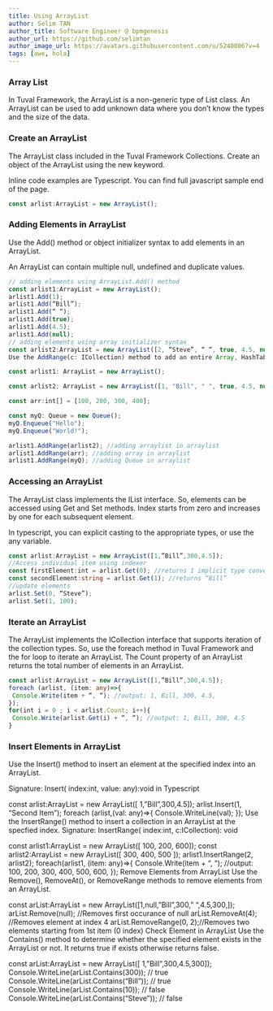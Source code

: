 ```yaml
---
title: Using ArrayList
author: Selim TAN
author_title: Software Engineer @ bpmgenesis
author_url: https://github.com/selimtan
author_image_url: https://avatars.githubusercontent.com/u/5240006?v=4
tags: [awe, hola]
---
```

### Array List

In Tuval Framework, the ArrayList is a non-generic type of List class.
An ArrayList can be used to add unknown data where you don’t know the types and the size of the data.

### Create an ArrayList
The ArrayList class included in the Tuval Framework Collections. Create an object of the ArrayList using the new keyword.

Inline code examples are Typescript. You can find full javascript sample end of the page.

```ts
const arlist:ArrayList = new ArrayList();
```

### Adding Elements in ArrayList
Use the Add() method or object initializer syntax to add elements in an ArrayList.

An ArrayList can contain multiple null, undefined and duplicate values.

```ts
// adding elements using ArrayList.Add() method
const arlist1:ArrayList = new ArrayList();
arlist1.Add(1);
arlist1.Add(“Bill”);
arlist1.Add(“ “);
arlist1.Add(true);
arlist1.Add(4.5);
arlist1.Add(null);
// adding elements using array initializer syntax
const arlist2:ArrayList = new ArrayList([2, “Steve”, “ “, true, 4.5, null]);
Use the AddRange(c: ICollection) method to add an entire Array, HashTable, SortedList, ArrayList, BitArray, Queue, and Stack in the ArrayList.

const arlist1: ArrayList = new ArrayList();

const arlist2: ArrayList = new ArrayList([1, "Bill", " ", true, 4.5, null]);

const arr:int[] = [100, 200, 300, 400];

const myQ: Queue = new Queue();
myQ.Enqueue("Hello");
myQ.Enqueue("World!");

arlist1.AddRange(arlist2); //adding arraylist in arraylist
arlist1.AddRange(arr); //adding array in arraylist
arlist1.AddRange(myQ); //adding Queue in arraylist
```

### Accessing an ArrayList

The ArrayList class implements the IList interface. So, elements can be accessed using Get and Set methods. Index starts from zero and increases by one for each subsequent element.

In typescript, you can explicit casting to the appropriate types, or use the any variable.

```ts
const arlist:ArrayList = new ArrayList([1,”Bill”,300,4.5]);
//Access individual item using indexer
const firstElement:int = arlist.Get(0); //returns 1 implicit type convertion in Typescript
const secondElement:string = arlist.Get(1); //returns “Bill”
//update elements
arlist.Set(0, “Steve”);
arlist.Set(1, 100);
```

### Iterate an ArrayList

The ArrayList implements the ICollection interface that supports iteration of the collection types. So, use the foreach method in Tuval Framework and the for loop to iterate an ArrayList. The Count property of an ArrayList returns the total number of elements in an ArrayList.

```ts
const arlist:ArrayList = new ArrayList([1,”Bill”,300,4.5]);
foreach (arlist, (item: any)=>{
 Console.Write(item + “, “); //output: 1, Bill, 300, 4.5,
});
for(int i = 0 ; i < arlist.Count; i++){
 Console.Write(arlist.Get(i) + “, “); //output: 1, Bill, 300, 4.5
}
```

### Insert Elements in ArrayList
Use the Insert() method to insert an element at the specified index into an ArrayList.

Signature: Insert( index:int, value: any):void in Typescript

const arlist:ArrayList = new ArrayList([ 1,”Bill”,300,4.5]);
arlist.Insert(1, “Second Item”);
foreach (arlist,(val: any)=>{
 Console.WriteLine(val);
});
Use the InsertRange() method to insert a collection in an ArrayList at the specfied index.
Signature: InsertRange( index:int, c:ICollection): void

const arlist1:ArrayList = new ArrayList([ 100, 200, 600]);
const arlist2:ArrayList = new ArrayList([ 300, 400, 500 ]);
arlist1.InsertRange(2, arlist2);
foreach(arlist1, (item: any)=>{
 Console.Write(item + “, “); //output: 100, 200, 300, 400, 500, 600,
});
Remove Elements from ArrayList
Use the Remove(), RemoveAt(), or RemoveRange methods to remove elements from an ArrayList.

const arList:ArrayList = new ArrayList([1,null,”Bill”,300,” “,4.5,300,]);
arList.Remove(null); //Removes first occurance of null
arList.RemoveAt(4); //Removes element at index 4
arList.RemoveRange(0, 2);//Removes two elements starting from 1st item (0 index)
Check Element in ArrayList
Use the Contains() method to determine whether the specified element exists in the ArrayList or not. It returns true if exists otherwise returns false.

const arList:ArrayList = new ArrayList([ 1,”Bill”,300,4.5,300]);
Console.WriteLine(arList.Contains(300)); // true
Console.WriteLine(arList.Contains(“Bill”)); // true
Console.WriteLine(arList.Contains(10)); // false
Console.WriteLine(arList.Contains(“Steve”)); // false